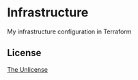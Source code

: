 # Infrastructure

My infrastructure configuration in Terraform

## License

[The Unlicense](UNLICENSE)

